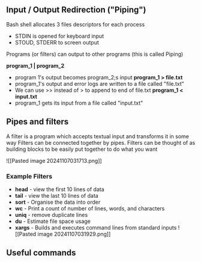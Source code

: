## Input / Output Redirection ("Piping")
Bash shell allocates 3 files descriptors for each process
- STDIN is opened for keyboard input
- STOUD, STDERR to screen output

Programs (or filters) can output to other programs (this is called Piping)

**program_1 | program_2**
- program 1's output becomes program_2;s input
**program_1 > file.txt**
- program_1's output and error logs are written to a file called "file.txt"
- We can use >> instead of > to append to end of file.txt
**program_1 < input.txt**
- program_1 gets its input from a file called "input.txt"

## Pipes and filters
A filter is a program which accepts textual input and transforms it in some way
Filters can be connected together by pipes.
Filters can be thought of as building blocks to be easily put together to do what you want

![[Pasted image 20241107031713.png]]

### Example Filters
- **head** - view the first 10 lines of data
- **tail** - view the last 10 lines of data
- **sort** - Organise the data into order
- **wc** - Print a count of number of lines, words, and characters
- **uniq** - remove duplicate lines
- **du** - Estimate file space usage
- **xargs** - Builds and executes command lines from standard inputs
![[Pasted image 20241107031929.png]]
## Useful commands
